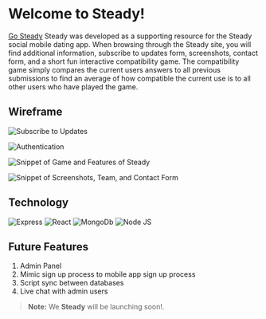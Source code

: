 # Welcome to Steady!
[Go Steady](https://steady-site.herokuapp.com/)
Steady was developed as a supporting resource for the Steady social mobile dating app. When browsing through the Steady site, you will find additional information, subscribe to updates form, screenshots, contact form, and a short fun interactive compatibility game. The compatibility game simply compares the current users answers to all previous submissions to find an average of how compatible the current use is to all other users who have played the game. 


## Wireframe
![Subscribe to Updates](https://i.imgur.com/ydrmGda.png)

![Authentication](https://i.imgur.com/PYPvGXe.png)

![Snippet of Game and Features of Steady](https://i.imgur.com/H4FGljI.png)

![Snippet of Screenshots, Team, and Contact Form](https://i.imgur.com/hhiEyED.png)


## Technology

![Express](https://buttercms.com/static/images/tech_banners/ExpressJS.png)
![React](https://quintagroup.com/cms/js/js-image/react.js-logo.png/@@images/a9bf22bd-373a-4fae-a900-c22fd12c87c7.png)
![MongoDb](https://webassets.mongodb.com/_com_assets/cms/MongoDB_Logo_FullColorBlack_RGB-4td3yuxzjs.png)
![Node JS](https://cdn.pixabay.com/photo/2015/04/23/17/41/node-js-736399_960_720.png)
## Future Features

 1. Admin Panel
 2. Mimic sign up process to mobile app sign up process
 3. Script sync between databases
 4. Live chat with admin users

> **Note:** We  **Steady** will be launching soon!.
